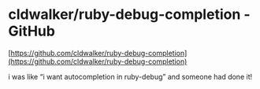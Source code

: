 <!--
id: 2334562792
link: http://tumblr.atmos.org/post/2334562792/cldwalker-ruby-debug-completion-github
slug: cldwalker-ruby-debug-completion-github
date: Thu Dec 16 2010 00:11:58 GMT-0800 (PST)
publish: 2010-12-016
tags: 
title: cldwalker/ruby-debug-completion - GitHub
-->


cldwalker/ruby-debug-completion - GitHub
========================================

[https://github.com/cldwalker/ruby-debug-completion](https://github.com/cldwalker/ruby-debug-completion)

i was like “i want autocompletion in ruby-debug” and someone had done
it!

